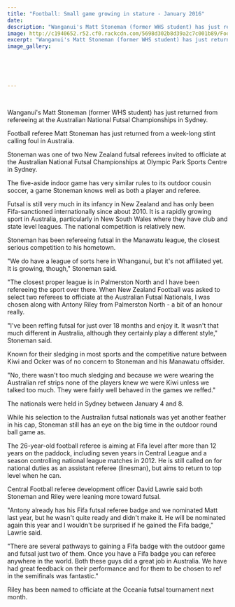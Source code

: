 ```yaml
---
title: "Football: Small game growing in stature - January 2016"
date: 
description: "Wanganui's Matt Stoneman (former WHS student) has just returned from refereeing at the Australian National Futsal Championships in Sydney, Wanganui Chronicle article on 14/1/16..."
image: http://c1940652.r52.cf0.rackcdn.com/5698d302b8d39a2c7c001b89/Football-ex-Matt-Stoneman-14.1.16.jpg
excerpt: "Wanganui's Matt Stoneman (former WHS student) has just returned from refereeing at the Australian National Futsal Championships in Sydney, Wanganui Chronicle article on 14/1/16..."
image_gallery:
    
    
    
    
    
---
```


<p>&nbsp;</p>
<p>Wanganui's Matt Stoneman (former WHS student) has just returned from refereeing at the Australian National Futsal Championships in Sydney.</p>
<p>Football referee Matt Stoneman has just returned from a week-long stint calling foul in Australia.</p>
<p>Stoneman was one of two New Zealand futsal referees invited to officiate at the Australian National Futsal Championships at Olympic Park Sports Centre in Sydney.</p>
<p>The five-aside indoor game has very similar rules to its outdoor cousin soccer, a game Stoneman knows well as both a player and referee.</p>
<p>Futsal is still very much in its infancy in New Zealand and has only been Fifa-sanctioned internationally since about 2010. It is a rapidly growing sport in Australia, particularly in New South Wales where they have club and state level leagues. The national competition is relatively new.</p>
<p>Stoneman has been refereeing futsal in the Manawatu league, the closest serious competition to his hometown.</p>
<p>"We do have a league of sorts here in Whanganui, but it's not affiliated yet. It is growing, though," Stoneman said.</p>
<p>"The closest proper league is in Palmerston North and I have been refereeing the sport over there. When New Zealand Football was asked to select two referees to officiate at the Australian Futsal Nationals, I was chosen along with Antony Riley from Palmerston North - a bit of an honour really.</p>
<p>"I've been reffing futsal for just over 18 months and enjoy it. It wasn't that much different in Australia, although they certainly play a different style," Stoneman said.</p>
<p>Known for their sledging in most sports and the competitive nature between Kiwi and Ocker was of no concern to Stoneman and his Manawatu offsider.</p>
<p>"No, there wasn't too much sledging and because we were wearing the Australian ref strips none of the players knew we were Kiwi unless we talked too much. They were fairly well behaved in the games we reffed."</p>
<p>The nationals were held in Sydney between January 4 and 8.</p>
<p>While his selection to the Australian futsal nationals was yet another feather in his cap, Stoneman still has an eye on the big time in the outdoor round ball game as.</p>
<p>The 26-year-old football referee is aiming at Fifa level after more than 12 years on the paddock, including seven years in Central League and a season controlling national league matches in 2012. He is still called on for national duties as an assistant referee (linesman), but aims to return to top level when he can.</p>
<p>Central Football referee development officer David Lawrie said both Stoneman and Riley were leaning more toward futsal.</p>
<p>"Antony already has his Fifa futsal referee badge and we nominated Matt last year, but he wasn't quite ready and didn't make it. He will be nominated again this year and I wouldn't be surprised if he gained the Fifa badge," Lawrie said.</p>
<p>"There are several pathways to gaining a Fifa badge with the outdoor game and futsal just two of them. Once you have a Fifa badge you can referee anywhere in the world. Both these guys did a great job in Australia. We have had great feedback on their performance and for them to be chosen to ref in the semifinals was fantastic."</p>
<p>Riley has been named to officiate at the Oceania futsal tournament next month.</p>

